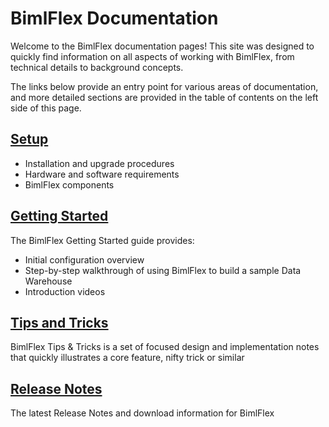 # BimlFlex Documentation

Welcome to the BimlFlex documentation pages! This site was designed to quickly find information on all aspects of working with BimlFlex, from technical details to background concepts.

The links below provide an entry point for various areas of documentation, and more detailed sections are provided in the table of contents on the left side of this page.

## [Setup](setup/index.md)

* Installation and upgrade procedures
* Hardware and software requirements
* BimlFlex components

## [Getting Started](getting-started/index.md)

The BimlFlex Getting Started guide provides:

* Initial configuration overview
* Step-by-step walkthrough of using BimlFlex to build a sample Data Warehouse
* Introduction videos

## [Tips and Tricks](tips-and-tricks/index.md)

BimlFlex Tips & Tricks is a set of focused design and implementation notes that quickly illustrates a core feature, nifty trick or similar

## [Release Notes](release-notes/release-notes.md)

The latest Release Notes and download information for BimlFlex
